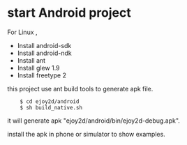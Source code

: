 start Android project
====

For Linux ,

* Install android-sdk
* Install android-ndk
* Install ant
* Install glew 1.9
* Install freetype 2

this project use ant build tools to generate apk file.

```
    $ cd ejoy2d/android
    $ sh build_native.sh
```

it will generate apk "ejoy2d/android/bin/ejoy2d-debug.apk".

install the apk in phone or simulator to show examples.



